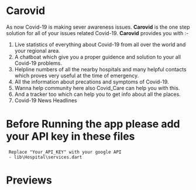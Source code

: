 # Carovid

As now Covid-19 is making sever awareness issues.
**Carovid** is the one step solution for all of your issues related Covid-19. **Carovid** provides you with :-

1. Live statistics of everything about Covid-19 from all over the world and your regional area.
2. A chatboat which give you a proper guidence and solution to your all Covid-19 problems.
3. Helpline numbers of all the nearby hospitals and many helpful contacts which proves very useful at the time of emergency.
4. All the information about precations and symptoms of Covid-19.
5. Wanna help community here also Covid_Care can help you with this.
6. And a tracker too which can help you to get info about all the places.
7. Covid-19 News Headlines


# Before Running the app please add your API key in these files

     Replace "Your_API_KEY" with your google API
     - lib\Hospital\services.dart

# Previews

